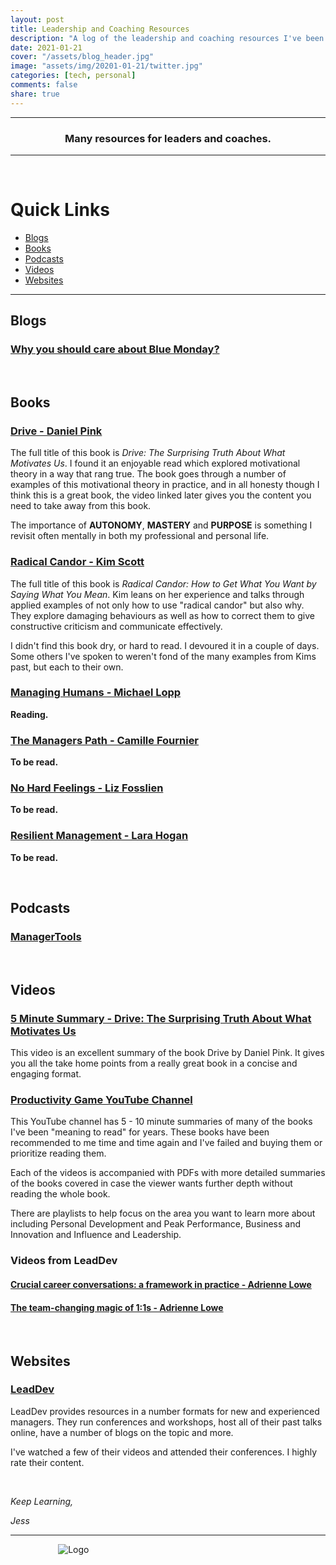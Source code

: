 ```yaml
---
layout: post
title: Leadership and Coaching Resources
description: "A log of the leadership and coaching resources I've been recommended and short reviews after I have used them"
date: 2021-01-21
cover: "/assets/blog_header.jpg"
image: "assets/img/20201-01-21/twitter.jpg"
categories: [tech, personal]
comments: false
share: true
---
```


----
<center>
<h3> Many resources for leaders and coaches. </h3>
</center>

---
<br/>

#  Quick Links
- [Blogs](#blogs)
- [Books](#books)
- [Podcasts](#podcasts)
- [Videos](#videos)
- [Websites](#websites)

---

## Blogs

### [Why you should care about Blue Monday?](https://resources.harri.com/blog/why-you-should-care-about-blue-monday/)

<br/>

## Books

### [Drive - Daniel Pink](https://www.amazon.co.uk/dp/B0033TI4BW/ref=dp-kindle-redirect?_encoding=UTF8&btkr=1)

The full title of this book is _Drive: The Surprising Truth About What Motivates Us_. I found it an enjoyable read which explored motivational theory in a way that rang true. The book goes through a number of examples of this motivational theory in practice, and in all honesty though I think this is a great book, the video linked later gives you the content you need to take away from this book. 

The importance of **AUTONOMY**, **MASTERY** and **PURPOSE** is something I revisit often mentally in both my professional and personal life.


### [Radical Candor - Kim Scott](https://www.amazon.co.uk/dp/B01LW1LESC/ref=dp-kindle-redirect?_encoding=UTF8&btkr=1)

The full title of this book is _Radical Candor: How to Get What You Want by Saying What You Mean_. Kim leans on her experience and talks through applied examples of not only how to use "radical candor" but also why. They explore damaging behaviours as well as how to correct them to give constructive criticism and communicate effectively.

I didn't find this book dry, or hard to read. I devoured it in a couple of days. Some others I've spoken to weren't fond of the many examples from Kims past, but each to their own.

### [Managing Humans - Michael Lopp](https://www.amazon.co.uk/gp/product/1484221575/ref=ppx_yo_dt_b_asin_title_o00_s00?ie=UTF8&psc=1)

**Reading.**

### [The Managers Path - Camille Fournier](https://www.amazon.co.uk/Manager%60s-Path-Camille-Fournier/dp/1491973897/ref=sr_1_1?dchild=1&keywords=The+Managers+Path&qid=1611090101&s=books&sr=1-1)

**To be read.**

### [No Hard Feelings - Liz Fosslien](https://www.amazon.co.uk/dp/B07D1F9F3G/ref=dp-kindle-redirect?_encoding=UTF8&btkr=1)

**To be read.**

### [Resilient Management - Lara Hogan](https://resilient-management.com/)

**To be read.**


<br/>

## Podcasts

### [ManagerTools](https://www.manager-tools.com/)

<br/>

## Videos

### [5 Minute Summary - Drive: The Surprising Truth About What Motivates Us](https://www.youtube.com/watch?v=y1SDV8nxypE)

This video is an excellent summary of the book Drive by Daniel Pink. It gives you all the take home points from a really great book in a concise and engaging format.

### [Productivity Game YouTube Channel](https://www.youtube.com/channel/UC02x9yG9ZFF_VZp1VnMoptg)

This YouTube channel has 5 - 10 minute summaries of many of the books I've been "meaning to read" for years. These books have been recommended to me time and time again and I've failed and buying them or prioritize reading them.

Each of the videos is accompanied with PDFs with more detailed summaries of the books covered in case the viewer wants further depth without reading the whole book.

There are playlists to help focus on the area you want to learn more about including Personal Development and Peak Performance, Business and Innovation and Influence and Leadership.

### Videos from LeadDev

#### [Crucial career conversations: a framework in practice - Adrienne Lowe](https://www.youtube.com/watch?v=DTAXQNJLskk)

#### [The team-changing magic of 1:1s - Adrienne Lowe](https://www.youtube.com/watch?v=_RoD3s-Ncnk)

<br/>

## Websites

### [LeadDev](https://theleaddeveloper.com/)

LeadDev provides resources in a number formats for new and experienced managers. They run conferences and workshops, host all of their past talks online, have a number of blogs on the topic and more. 

I've watched a few of their videos and attended their conferences. I highly rate their content.

<br/>

_Keep Learning,_

_Jess_


---

<div style="text-align:center; width:20%; margin-left: 10%;" markdown="1">
<img src="{{site.baseurl}}/assets/img/logo.png" alt="Logo">
</div>
